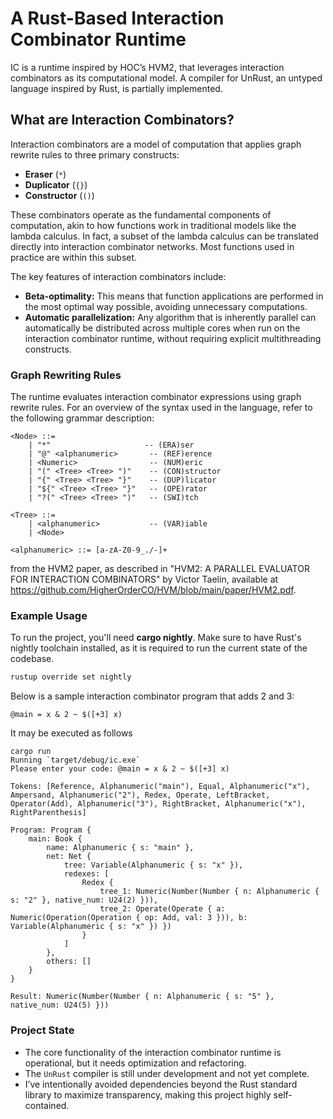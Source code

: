 # A Rust-Based Interaction Combinator Runtime

IC is a runtime inspired by HOC’s HVM2, that leverages interaction combinators as its computational model. A compiler for UnRust, an untyped language inspired by Rust, is partially implemented.

## What are Interaction Combinators?

Interaction combinators are a model of computation that applies graph rewrite rules to three primary constructs:

- **Eraser** (`*`)
- **Duplicator** (`{}`)
- **Constructor** (`()`)

These combinators operate as the fundamental components of computation, akin to how functions work in traditional models like the lambda calculus. In fact, a subset of the lambda calculus can be translated directly into interaction combinator networks. Most functions used in practice are within this subset.

The key features of interaction combinators include:
- **Beta-optimality:** This means that function applications are performed in the most optimal way possible, avoiding unnecessary computations.
- **Automatic parallelization:** Any algorithm that is inherently parallel can automatically be distributed across multiple cores when run on the interaction combinator runtime, without requiring explicit multithreading constructs.

### Graph Rewriting Rules

The runtime evaluates interaction combinator expressions using graph rewrite rules. For an overview of the syntax used in the language, refer to the following grammar description:

```plaintext
<Node> ::=
    | "*"                     -- (ERA)ser
    | "@" <alphanumeric>       -- (REF)erence
    | <Numeric>                -- (NUM)eric
    | "(" <Tree> <Tree> ")"    -- (CON)structor
    | "{" <Tree> <Tree> "}"    -- (DUP)licator
    | "${" <Tree> <Tree> "}"   -- (OPE)rator
    | "?(" <Tree> <Tree> ")"   -- (SWI)tch

<Tree> ::=
    | <alphanumeric>           -- (VAR)iable
    | <Node>

<alphanumeric> ::= [a-zA-Z0-9_./-]+
```
from the HVM2 paper, as described in "HVM2: A PARALLEL EVALUATOR FOR INTERACTION COMBINATORS" by Victor Taelin, available at https://github.com/HigherOrderCO/HVM/blob/main/paper/HVM2.pdf.

### Example Usage

To run the project, you'll need **cargo nightly**. Make sure to have Rust's nightly toolchain installed, as it is required to run the current state of the codebase.

```bash
rustup override set nightly
```

Below is a sample interaction combinator program that adds 2 and 3:

```
@main = x & 2 ~ $([+3] x)
```

It may be executed as follows

```plaintext
cargo run
Running `target/debug/ic.exe`
Please enter your code: @main = x & 2 ~ $([+3] x)

Tokens: [Reference, Alphanumeric("main"), Equal, Alphanumeric("x"), Ampersand, Alphanumeric("2"), Redex, Operate, LeftBracket, Operator(Add), Alphanumeric("3"), RightBracket, Alphanumeric("x"), RightParenthesis]

Program: Program {
    main: Book {
        name: Alphanumeric { s: "main" },
        net: Net {
            tree: Variable(Alphanumeric { s: "x" }),
            redexes: [
                Redex {
                    tree_1: Numeric(Number(Number { n: Alphanumeric { s: "2" }, native_num: U24(2) })),
                    tree_2: Operate(Operate { a: Numeric(Operation(Operation { op: Add, val: 3 })), b: Variable(Alphanumeric { s: "x" }) })
                }
            ]
        },
        others: []
    }
}

Result: Numeric(Number(Number { n: Alphanumeric { s: "5" }, native_num: U24(5) }))
```

### Project State

- The core functionality of the interaction combinator runtime is operational, but it needs optimization and refactoring.
- The `UnRust` compiler is still under development and not yet complete.
- I’ve intentionally avoided dependencies beyond the Rust standard library to maximize transparency, making this project highly self-contained.
